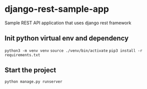 # django-rest-sample-app
Sample REST API application that uses django rest framework


## Init python virtual env and dependency
`python3 -m venv venv`
`source ./venv/bin/activate`
`pip3 install -r requirements.txt`

## Start the project
`python manage.py runserver`